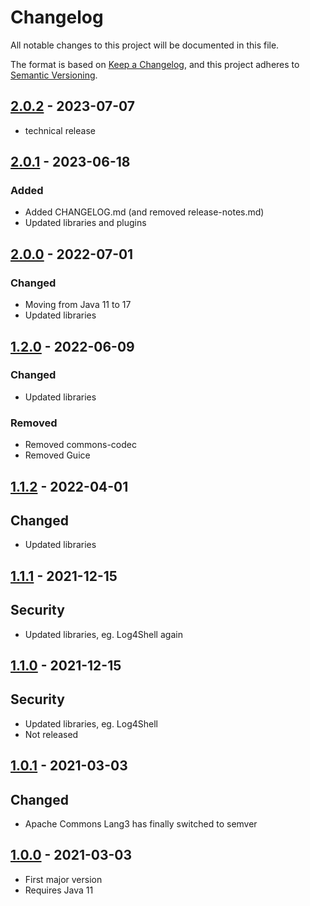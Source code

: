 # Changelog

All notable changes to this project will be documented in this file.

The format is based on [Keep a Changelog](https://keepachangelog.com/en/1.0.0/),
and this project adheres to [Semantic Versioning](https://semver.org/spec/v2.0.0.html).


## [2.0.2] - 2023-07-07

* technical release

## [2.0.1] - 2023-06-18

### Added

* Added CHANGELOG.md (and removed release-notes.md)
* Updated libraries and plugins

## [2.0.0] - 2022-07-01

### Changed

* Moving from Java 11 to 17
* Updated libraries


## [1.2.0] - 2022-06-09

### Changed

* Updated libraries

### Removed

* Removed commons-codec
* Removed Guice


## [1.1.2] - 2022-04-01

## Changed

* Updated libraries


## [1.1.1] - 2021-12-15

## Security

* Updated libraries, eg. Log4Shell again


## [1.1.0] - 2021-12-15

## Security

* Updated libraries, eg. Log4Shell
* Not released


## [1.0.1] - 2021-03-03

## Changed

* Apache Commons Lang3 has finally switched to semver


## [1.0.0] - 2021-03-03

* First major version
* Requires Java 11


[Unreleased]: https://github.com/galan/maven-parent/compare/v2.0.2...HEAD

[2.0.2]: https://github.com/galan/maven-parent/compare/v1.2.1...v2.0.2

[2.0.1]: https://github.com/galan/maven-parent/compare/v2.0.0...v2.0.1

[2.0.0]: https://github.com/galan/maven-parent/compare/v1.2.0...v2.0.0

[1.2.0]: https://github.com/galan/maven-parent/compare/v1.1.2...v1.2.0

[1.1.2]: https://github.com/galan/maven-parent/compare/v1.1.1...v1.1.2

[1.1.1]: https://github.com/galan/maven-parent/compare/v1.1.0...v1.1.1

[1.1.0]: https://github.com/galan/maven-parent/compare/v1.0.1...v1.1.0

[1.0.1]: https://github.com/galan/maven-parent/compare/v1.0.0...v1.0.1

[1.0.0]: https://github.com/galan/maven-parent/releases/tag/v1.0.0
